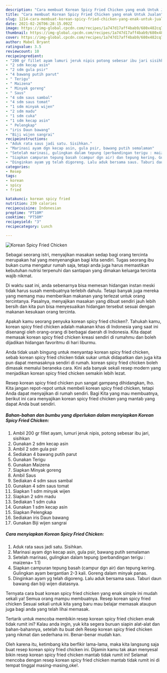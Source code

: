 ```yaml
---
description: "Cara membuat Korean Spicy Fried Chicken yang enak Untuk Jualan"
title: "Cara membuat Korean Spicy Fried Chicken yang enak Untuk Jualan"
slug: 1214-cara-membuat-korean-spicy-fried-chicken-yang-enak-untuk-jualan
date: 2021-02-26T06:28:15.092Z
image: https://img-global.cpcdn.com/recipes/1a747d17aff4bab9/680x482cq70/korean-spicy-fried-chicken-foto-resep-utama.jpg
thumbnail: https://img-global.cpcdn.com/recipes/1a747d17aff4bab9/680x482cq70/korean-spicy-fried-chicken-foto-resep-utama.jpg
cover: https://img-global.cpcdn.com/recipes/1a747d17aff4bab9/680x482cq70/korean-spicy-fried-chicken-foto-resep-utama.jpg
author: Mabel Bryant
ratingvalue: 3.5
reviewcount: 10
recipeingredient:
- "200 gr fillet ayam lumuri jeruk nipis potong sebesar ibu jari sisihkan"
- "2 sdm kecap asin"
- "2 sdm gula psir"
- "4 bawang putih parut"
- " Terigu"
- " Maizena"
- " Minyak goreng"
- " Saus"
- "4 sdm saus sambal"
- "4 sdm saus tomat"
- "1 sdm minyak wijen"
- "2 sdm madu"
- "1 sdm cuka"
- "1 sdm kecap asin"
- " Pelengkap"
- "iris Daun bawang"
- "Biji wijen sangrai"
recipeinstructions:
- "Aduk rata saus jadi satu. Sisihkan."
- "Marinasi ayam dgn kecap asin, gula psir, bawang putih semalaman"
- "Setelah marinasi, gulingkan dalam tepung (perbandingan terigu : maizena= 1:1)"
- "Siapkan campuran tepung basah (campur dgn air) dan tepung kering. Gulingkan ayam bergantian 2-3 kali. Goreng dalam minyak panas."
- "Dinginkan ayam yg telah digoreng. Lalu aduk bersama saus. Taburi daun bawang dan biji wijen diatasnya."
categories:
- Resep
tags:
- korean
- spicy
- fried

katakunci: korean spicy fried 
nutrition: 239 calories
recipecuisine: Indonesian
preptime: "PT10M"
cooktime: "PT58M"
recipeyield: "3"
recipecategory: Lunch

---
```



![Korean Spicy Fried Chicken](https://img-global.cpcdn.com/recipes/1a747d17aff4bab9/680x482cq70/korean-spicy-fried-chicken-foto-resep-utama.jpg)

Sebagai seorang istri, menyajikan masakan sedap bagi orang tercinta merupakan hal yang menyenangkan bagi kita sendiri. Tugas seorang ibu bukan cuma mengatur rumah saja, tetapi anda juga harus memastikan kebutuhan nutrisi terpenuhi dan santapan yang dimakan keluarga tercinta wajib nikmat.

Di waktu  saat ini, anda sebenarnya bisa memesan hidangan instan meski tidak harus susah membuatnya terlebih dahulu. Tetapi banyak juga mereka yang memang mau memberikan makanan yang terlezat untuk orang tercintanya. Pasalnya, menyajikan masakan yang dibuat sendiri jauh lebih bersih dan kita pun bisa menyesuaikan hidangan tersebut sesuai dengan makanan kesukaan orang tercinta. 



Apakah kamu seorang penyuka korean spicy fried chicken?. Tahukah kamu, korean spicy fried chicken adalah makanan khas di Indonesia yang saat ini disenangi oleh orang-orang di berbagai daerah di Indonesia. Kita dapat memasak korean spicy fried chicken kreasi sendiri di rumahmu dan boleh dijadikan hidangan favoritmu di hari liburmu.

Anda tidak usah bingung untuk menyantap korean spicy fried chicken, sebab korean spicy fried chicken tidak sukar untuk didapatkan dan juga kita pun dapat memasaknya sendiri di rumah. korean spicy fried chicken boleh dimasak memalui beraneka cara. Kini ada banyak sekali resep modern yang menjadikan korean spicy fried chicken semakin lebih lezat.

Resep korean spicy fried chicken pun sangat gampang dihidangkan, lho. Kita jangan repot-repot untuk membeli korean spicy fried chicken, tetapi Anda dapat menyajikan di rumah sendiri. Bagi Kita yang mau membuatnya, berikut ini cara menyajikan korean spicy fried chicken yang mantab yang dapat Anda buat sendiri.

<!--inarticleads1-->

##### Bahan-bahan dan bumbu yang diperlukan dalam menyiapkan Korean Spicy Fried Chicken:

1. Ambil 200 gr fillet ayam, lumuri jeruk nipis, potong sebesar ibu jari, sisihkan
1. Gunakan 2 sdm kecap asin
1. Ambil 2 sdm gula psir
1. Sediakan 4 bawang putih parut
1. Gunakan  Terigu
1. Gunakan  Maizena
1. Siapkan  Minyak goreng
1. Ambil  Saus
1. Sediakan 4 sdm saus sambal
1. Gunakan 4 sdm saus tomat
1. Siapkan 1 sdm minyak wijen
1. Siapkan 2 sdm madu
1. Sediakan 1 sdm cuka
1. Gunakan 1 sdm kecap asin
1. Siapkan  Pelengkap
1. Sediakan iris Daun bawang
1. Gunakan Biji wijen sangrai




<!--inarticleads2-->

##### Cara menyiapkan Korean Spicy Fried Chicken:

1. Aduk rata saus jadi satu. Sisihkan.
1. Marinasi ayam dgn kecap asin, gula psir, bawang putih semalaman
1. Setelah marinasi, gulingkan dalam tepung (perbandingan terigu : maizena= 1:1)
1. Siapkan campuran tepung basah (campur dgn air) dan tepung kering. Gulingkan ayam bergantian 2-3 kali. Goreng dalam minyak panas.
1. Dinginkan ayam yg telah digoreng. Lalu aduk bersama saus. Taburi daun bawang dan biji wijen diatasnya.




Ternyata cara buat korean spicy fried chicken yang enak simple ini mudah sekali ya! Semua orang mampu membuatnya. Resep korean spicy fried chicken Sesuai sekali untuk kita yang baru mau belajar memasak ataupun juga bagi anda yang telah lihai memasak.

Tertarik untuk mencoba membikin resep korean spicy fried chicken enak tidak rumit ini? Kalau anda ingin, yuk kita segera buruan siapin alat-alat dan bahan-bahannya, setelah itu buat deh Resep korean spicy fried chicken yang nikmat dan sederhana ini. Benar-benar mudah kan. 

Oleh karena itu, ketimbang kita berfikir lama-lama, maka kita langsung saja buat resep korean spicy fried chicken ini. Dijamin kamu tak akan menyesal bikin resep korean spicy fried chicken mantab tidak rumit ini! Selamat mencoba dengan resep korean spicy fried chicken mantab tidak rumit ini di tempat tinggal masing-masing,oke!.

